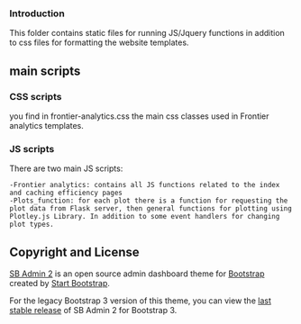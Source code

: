 ### Introduction

This folder contains static files for running JS/Jquery functions in addition to css files for formatting the website templates.


## main scripts 
### CSS scripts 
you find in frontier-analytics.css the main css classes used in Frontier analytics templates.

### JS scripts 
There are two main JS scripts:

    -Frontier analytics: contains all JS functions related to the index and caching efficiency pages 
    -Plots_function: for each plot there is a function for requesting the plot data from Flask server, then general functions for plotting using Plotley.js Library. In addition to some event handlers for changing plot types. 

## Copyright and License

[SB Admin 2](https://startbootstrap.com/template-overviews/sb-admin-2/) is an open source admin dashboard theme for [Bootstrap](http://getbootstrap.com/) created by [Start Bootstrap](http://startbootstrap.com/).

For the legacy Bootstrap 3 version of this theme, you can view the [last stable release](https://github.com/BlackrockDigital/startbootstrap-sb-admin-2/releases/tag/v3.3.7%2B1) of SB Admin 2 for Bootstrap 3.

